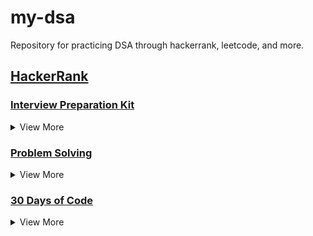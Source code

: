 # my-dsa
Repository for practicing DSA through hackerrank, leetcode, and more.

## [HackerRank](https://www.hackerrank.com/dashboard)

### [Interview Preparation Kit](https://www.hackerrank.com/interview/interview-preparation-kit)

<details>
<summary>View More</summary>

- [Sales by Match](./hackerrank/salesByMatch/challenge.md)
- [Counting Valleys](./hackerrank/countingValleys/challenge.md)
- [Jumping on the Clouds](./hackerrank/jumpingOnTheClouds/challenge.md)

</details>

### [Problem Solving](https://www.hackerrank.com/domains/algorithms?filters%5Bstatus%5D%5B%5D=unsolved&badge_type=problem-solving)

<details>
<summary>View More</summary>

- [Simple Array Sum](./hackerrank/simpleArraySum/challenge.md)
- [Compare the Triplets](./hackerrank/compareTheTriplets/challenge.md)

</details>

### [30 Days of Code](https://www.hackerrank.com/domains/tutorials/30-days-of-code?filters%5Bstatus%5D%5B%5D=unsolved&badge_type=30-days-of-code)

<details>
<summary>View More</summary>

- [11/11/20: Hello World](./hackerrank30daysOfCode/day0/challenge.md)
- [11/12/20: Data Types](./hackerrank30daysOfCode/day1/challenge.md)
- [11/13/20: Operators](./hackerrank30daysOfCode/day2/challenge.md)
- [11/14/20: Intro to Conditional Statements](./hackerrank30daysOfCode/day3/challenge.md)
- [11/15/20: Class vs. Instance](./hackerrank30daysOfCode/day4/challenge.md)
- [11/16/20: Loops](./hackerrank30daysOfCode/day5/challenge.md)
- [11/17/20: Let's Review](./hackerrank30daysOfCode/day6/challenge.md)
- [11/18/20: Arrays](./hackerrank30daysOfCode/day7/challenge.md)
- [11/19/20: Dictionaries & Maps](./hackerrank30daysOfCode/day8/challenge.md)
- [11/23/20: Recursion](./hackerrank30daysOfCode/day9/challenge.md)

</details>